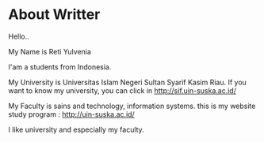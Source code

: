 # About Writter

Hello..

My Name is Reti Yulvenia

I'am a students from Indonesia.

My University is Universitas Islam Negeri Sultan Syarif Kasim Riau. If you want to know my university, you can click in http://sif.uin-suska.ac.id/

My Faculty is sains and technology, information systems. this is my website study program : http://uin-suska.ac.id/

I like university and especially my faculty.
